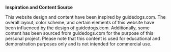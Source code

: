 **Inspiration and Content Source**

This website design and content have been inspired by guidedogs.com. The overall layout, color scheme, and certain elements of this website have been influenced by the design of guidedogs.com. Additionally, some content has been sourced from guidedogs.com for the purpose of this personal project. Please note that this content is used for educational and demonstration purposes only and is not intended for commercial use.
